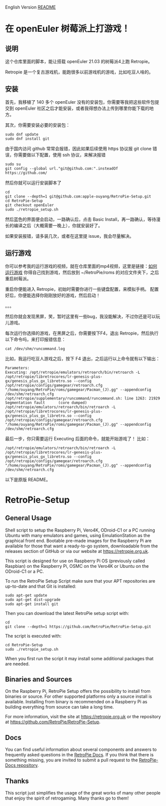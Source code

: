 English Version [README](./README.en.md)
# 在 openEuler 树莓派上打游戏！
## 说明
这个仓库里面的脚本，能让搭载 openEuler 21.03 的树莓派4上跑 Retropie。

Retropie 是一个复古游戏机，能跑很多以前游戏机的游戏，比如吃豆人啥的。

## 安装
首先，我移植了 140 多个 openEuler 没有的安装包，你需要等我把这些软件包提交到 openEuler 社区之后才能安装，或者我得想办法上传到哪里你能下载的地方。

其次，你需要安装必要的安装包：

```shell
sudo dnf update 
sudo dnf install git
```

由于国内访问 github 常常会报错，因此如果后续使用 https 协议报 git clone 错误，你需要做以下配置，使用 ssh 协议，来解决报错

```shell
sudo su 
git config --global url."git@github.com:".insteadOf https://github.com/
```

然后你就可以运行安装脚本了

```shell
cd
git clone --depth=1 git@github.com:apple-ouyang/RetroPie-Setup.git
cd RetroPie-Setup
git checkout openEuler
sudo ./retropie_setup.sh
```

然后蓝色的界面便会启动，一路确认后，点击 Basic Install，再一路确认，等待漫长的编译之后（大概需要一晚上），你就安装好了。

如果安装报错，请多装几次，或者在这里提 issue，我会尽量解决。

## 运行游戏
你可以参考我的运行游戏的视频，就在仓库里面的mp4视频，这里是链接：[如何运行游戏](./如何在搭载openEuler21.03的树莓派上跑游戏.mp4)
你得自己找到游戏，然后放到 ~/RetroPie/roms 的对应文件夹下，之后重启树莓派。

重启你便能进入 Retropie，初始时需要你进行一些键盘配置，来模拟手柄。
配置好后，你便能选择你刚刚放好的游戏，然后启动！

。。。

然后你就会发现黑屏，笑，暂时这里有一些bug，我没能解决，不过你还是可以玩儿游戏。

每次运行你选择的游戏，在黑屏之后，你需要按下F4，退出 Retropie，然后执行以下命令吗，来打印报错信息：

```shell
cat /dev/shm/runcommand.log
```


比如，我运行吃豆人游戏之后，按下 F4 退出，之后运行以上命令就有以下输出：

```shell
Parameters: 
Executing: /opt/retropie/emulators/retroarch/bin/retroarch -L /opt/retropie/libretrocores/lr-genesis-plus-gx/genesis_plus_gx_libretro.so --config /opt/retropie/configs/gamegear/retroarch.cfg "/home/ouyang/RetroPie/roms/gamegear/Pacman_(J).gg" --appendconfig /dev/shm/retroarch.cfg
/opt/retropie/supplementary/runcommand/runcommand.sh: line 1263: 21929 Segmentation fault      (core dumped) /opt/retropie/emulators/retroarch/bin/retroarch -L /opt/retropie/libretrocores/lr-genesis-plus-gx/genesis_plus_gx_libretro.so --config /opt/retropie/configs/gamegear/retroarch.cfg "/home/ouyang/RetroPie/roms/gamegear/Pacman_(J).gg" --appendconfig /dev/shm/retroarch.cfg
```

最后一步，你只需要运行 Executing 后面的命令，就能开始游戏了！
比如：

```shell
/opt/retropie/emulators/retroarch/bin/retroarch -L /opt/retropie/libretrocores/lr-genesis-plus-gx/genesis_plus_gx_libretro.so --config /opt/retropie/configs/gamegear/retroarch.cfg "/home/ouyang/RetroPie/roms/gamegear/Pacman_(J).gg" --appendconfig /dev/shm/retroarch.cfg
```

以下是原版 README。

RetroPie-Setup
==============

General Usage
-------------

Shell script to setup the Raspberry Pi, Vero4K, ODroid-C1 or a PC running Ubuntu with many emulators and games, using EmulationStation as the graphical front end. Bootable pre-made images for the Raspberry Pi are available for those that want a ready-to-go system, downloadable from the releases section of GitHub or via our website at https://retropie.org.uk.

This script is designed for use on Raspberry Pi OS (previously called Raspbian) on the Raspberry Pi, OSMC on the Vero4K or Ubuntu on the ODroid-C1 or a PC.

To run the RetroPie Setup Script make sure that your APT repositories are up-to-date and that Git is installed:

```shell
sudo apt-get update
sudo apt-get dist-upgrade
sudo apt-get install git
```

Then you can download the latest RetroPie setup script with:

```shell
cd
git clone --depth=1 https://github.com/RetroPie/RetroPie-Setup.git
```

The script is executed with:

```shell
cd RetroPie-Setup
sudo ./retropie_setup.sh
```

When you first run the script it may install some additional packages that are needed.

Binaries and Sources
--------------------

On the Raspberry Pi, RetroPie Setup offers the possibility to install from binaries or source. For other supported platforms only a source install is available. Installing from binary is recommended on a Raspberry Pi as building everything from source can take a long time.

For more information, visit the site at https://retropie.org.uk or the repository at https://github.com/RetroPie/RetroPie-Setup.

Docs
----

You can find useful information about several components and answers to frequently asked questions in the [RetroPie Docs](https://retropie.org.uk/docs/). If you think that there is something missing, you are invited to submit a pull request to the [RetroPie-Docs repository](https://github.com/RetroPie/RetroPie-Docs).


Thanks
------

This script just simplifies the usage of the great works of many other people that enjoy the spirit of retrogaming. Many thanks go to them!
